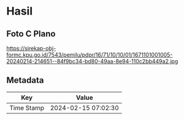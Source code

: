 # Hasil

## Foto C Plano

https://sirekap-obj-formc.kpu.go.id/7543/pemilu/pdpr/16/71/10/10/01/1671101001005-20240214-214651--84f9bc34-bd80-49aa-8e94-110c2bb449a2.jpg


## Metadata

| Key        | Value               |
| ---------- | ------------------- |
| Time Stamp | 2024-02-15 07:02:30 |



